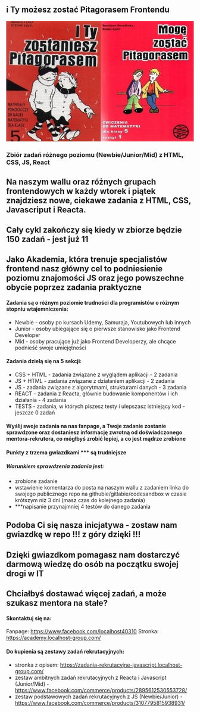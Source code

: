 ## i Ty możesz zostać Pitagorasem Frontendu
![alt "i Ty możesz zostać Pitagorasem Frontendu"](/pitagoras.jpg)
### Zbiór zadań różnego poziomu (Newbie/Junior/Mid) z HTML, CSS, JS, React 

## Na naszym wallu oraz różnych grupach frontendowych w każdy wtorek i piątek znajdziesz nowe, ciekawe zadania z HTML, CSS, Javascriput i Reacta.
## Cały cykl zakończy się kiedy w zbiorze będzie 150 zadań - jest już 11 

## Jako Akademia, która trenuje specjalistów frontend nasz główny cel to podniesienie poziomu znajomości JS oraz jego powszechne obycie poprzez zadania praktyczne

#### Zadania są o różnym poziomie trudności dla programistów o różnym stopniu wtajemniczenia:
- Newbie - osoby po kursach Udemy, Samuraja, Youtubowych lub innych
- Junior - osoby ubiegające się o pierwsze stanowisko jako Frontend Developer
- Mid - osoby pracujące już jako Frontend Developerzy, ale chcące podnieść swoje umiejętności

#### Zadania dzielą się na 5 sekcji:
- CSS + HTML - zadania związane z wyglądem aplikacji - 2 zadania
- JS + HTML - zadania związane z działaniem aplikacji - 2 zadania
- JS - zadania związane z algorytmami, strukturami danych - 3 zadania
- REACT - zadania z Reacta, głównie budowanie komponentów i ich działania - 4 zadania
- TESTS - zadania, w których piszesz testy i ulepszasz istniejący kod - jeszcze 0 zadań

#### Wyślij swoje zadania na nas fanpage, a Twoje zadanie zostanie sprawdzone oraz dostaniesz informację zwrotną od doświadczonego mentora-rekrutera, co mógłbyś zrobić lepiej, a co jest mądrze zrobione

#### Punkty z trzema gwiazdkami *** są trudniejsze

##### Warunkiem sprawdzenia zadania jest:
- zrobione zadanie
- wstawienie komentarza do posta na naszym wallu z zadaniem linka do swojego publicznego repo na githubie/gitlabie/codesandbox w czasie krótszym niż 3 dni (masz czas do kolejnego zadania)
- ***napisanie przynajmniej 4 testów do danego zadania

## Podoba Ci się nasza inicjatywa - zostaw nam gwiazdkę w repo !!! z góry dzięki !!!
## Dzięki gwiazdkom pomagasz nam dostarczyć darmową wiedzę do osób na początku swojej drogi w IT

## Chciałbyś dostawać więcej zadań, a może szukasz mentora na stałe? 
#### Skontaktuj się na:
Fanpage: https://www.facebook.com/localhost40310
Stronka: https://academy.localhost-group.com/

#### Do kupienia są zestawy zadań rekrutacyjnych:
- stronka z opisem: https://zadania-rekrutacyjne-javascript.localhost-group.com/
- zestaw ambitnych zadań rekrutacyjnych z Reacta i Javascript (Junior/Mid) - https://www.facebook.com/commerce/products/2895612530553728/
- zestaw podstawowych zadań rekrutacyjnych z JS (Newbie/Junior) - https://www.facebook.com/commerce/products/3107795815938931/

